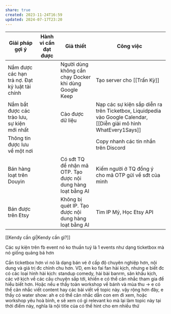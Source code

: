 ```yaml
---
share: true
created: 2023-11-24T16:59
updated: 2024-07-17T23:20
---
```

| Giải pháp gợi ý                                | Hành vi cần đạt được | Giả thiết                                                     | Công việc                                                                                                         |
| ---------------------------------------------- | -------------------- | ------------------------------------------------------------- | ----------------------------------------------------------------------------------------------------------------- |
| Nắm được các hạn trả nợ. Đạt kỷ luật tài chính |                      | Người dùng không cần chạy Docker khi dùng Google Keep         | Tạo server cho [[Trấn Kỳ]]                                                                                        |
| Nắm bắt được các trào lưu, sự kiện mới nhất    |                      | Cào được dữ liệu                                              | Nạp các sự kiện sắp diễn ra trên Ticketbox, Liquidpedia vào Google Calendar, [[Diễn giải mô hình WhatEvery1Says]] |
| Thông tin được lưu về một nơi                  |                      |                                                               | Copy nhanh các tin nhắn trên Discord                                                                              |
| Bán hàng loạt trên Douyin                      |                      | Có sđt TQ để nhận mã OTP. Tạo được nội dung hàng loạt bằng AI | Kiếm người ở TQ đồng ý cho mã OTP gửi về sđt của mình                                                             |
| Bán được trên Etsy                             |                      | Không bị quét IP. Tạo được nội dung hàng loạt bằng AI         | Tìm IP Mỹ, Học Etsy API                                                                                           |


[[Kendy cần gì|Kendy cần gì?]]

Các sự kiện trên fb event nó ko thuần tuý là 1 events như dạng ticketbox mà nó giống quảng bá hơn

Cần ticketbox hơn vì nó là dạng bán vé ở cấp độ chuyên nghiệp hơn, nội dung và giá trị đc chỉnh chu hơn. VD, em ko fai fan hài kịch, nhưng e biết đc có các loại hình hài kịch: standup comedy, hài bài banrm, sân khấu kịch, các vở kịch về các câu chuyện sắp tới, khiến e có thể cân nhắc tham gia để hiểu biết hơn. Hoặc nếu e thấy toàn workshop về bánh và mùa thu → e có thể cân nhắc viết content hay các bài viết về topic này. vậy rộng hơn đây, e thấy có water show: ah e có thể cân nhắc dẫn con em đi xem, hoặc workshop yêu hoà bình, e sẽ xem có gì relevant ko mà lại làm topic này tại thời điểm này, nghĩa là nội title của có thể hint cho em nhiều thứ



